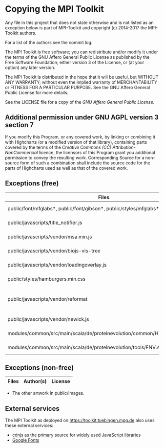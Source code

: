 Copying the MPI Toolkit
=======================

Any file in this project that does not state otherwise and is not listed as an
exception below is part of MPI-Toolkit and copyright (c) 2014-2017 the MPI-Toolkit authors.

For a list of the authors see the commit log.

The MPI Toolkit is free software; you can redistribute and/or modify it under the terms
of the GNU Affero General Public License as published by the Free Software
Foundation; either version 3 of the License, or (at your option) any later
version.

The MPI Toolkit is distributed in the hope that it will be useful, but WITHOUT ANY
WARRANTY; without even the implied warranty of MERCHANTABILITY or FITNESS FOR
A PARTICULAR PURPOSE. See the GNU Affero General Public License for more
details.

See the LICENSE file for a copy of the *GNU Affero General Public License*.

Additional permission under GNU AGPL version 3 section 7
--------------------------------------------------------

If you modify this Program, or any covered work, by linking or combining it
with Highcharts (or a modified version of that library), containing parts
covered by the terms of the *Creative Commons (CC) Attribution-NonCommercial*
licence, the licensors of this Program grant you additional permission to
convey the resulting work. Corresponding Source for a non-source form of such a
combination shall include the source code for the parts of Highcharts used as
well as that of the covered work.

Exceptions (free)
-----------------

Files | Author(s) | License
--- | --- | ---
public/font/mfglabs*, public/font/gibson*, public/styles/mfglabs* | [MFGLabs](https://github.com/MfgLabs/mfglabs-iconset) | [CC BY 3.0](https://creativecommons.org/licenses/by/3.0/deed.fr)
public/javascripts/title_notifier.js | [Rafael Oshiro](https://github.com/roshiro/TitleNotifier.js) | [GPLv2+](https://www.gnu.org/licenses/gpl-2.0.txt)
public/javascripts/vendor/msa.min.js | [Sebastian Wilzbach](https://github.com/wilzbach/msa) | [BSL-1.0](http://www.boost.org/LICENSE_1_0.txt)
public/javascripts/vendor/biojs-vis-tree | [Miguel Pignatelli](https://github.com/emepyc/biojs-vis-tree) | [Apache 2.0](https://github.com/LexLuengas/chessnut-pieces/blob/master/LICENSE.txt)
public/javascripts/vendor/loadingoverlay.js | [Gaspare Sganga](http://gasparesganga.com/labs/jquery-loading-overlay/) |  [MIT](https://github.com/gosquared/flags/blob/master/LICENSE.txt)
public/styles/hamburgers.min.css | [Jonathan Suh](https://github.com/jonsuh/hamburgers) |  [MIT](https://github.com/gosquared/flags/blob/master/LICENSE.txt)
public/javascripts/vendor/reformat | Seung-Zin Nam and [David Rau](https://github.com/davidmrau) |  [MIT](https://github.com/gosquared/flags/blob/master/LICENSE.txt)
public/javascripts/vendor/newick.js | [Jason Davies](https://github.com/jasondavies/newick.js) | ???
modules/common/src/main/scala/de/proteinevolution/common/HTTPRequest.scala | [Thibault Duplessis](https://github.com/ornicar/lila) | AGPLv3+
modules/common/src/main/scala/de/proteinevolution/tools/FNV.scala | [Philip Southam](https://github.com/philipsoutham/scala-fnv) | [Apache 2.0](https://github.com/LexLuengas/chessnut-pieces/blob/master/LICENSE.txt)

Exceptions (non-free)
---------------------

Files | Author(s) | License
--- | --- | ---



* The other artwork in public/images.


External services
-----------------

The MPI Toolkit as deployed on https://toolkit.tuebingen.mpg.de also uses these external services:

* [cdnjs](https://cdnjs.com/) as the primary source for widely used JavaScript libraries
* [Google Fonts](https://fonts.google.com/)
